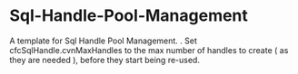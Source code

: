 # Sql-Handle-Pool-Management
A template for Sql Handle Pool Management.
.
Set cfcSqlHandle.cvnMaxHandles to the max number of handles to create ( as they are needed ), before they start being re-used.
